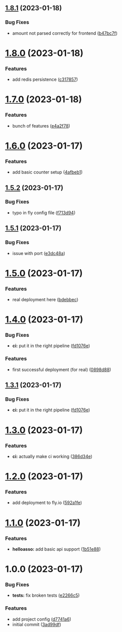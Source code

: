 ## [1.8.1](https://github.com/alex73630/piquetdestream-api/compare/v1.8.0...v1.8.1) (2023-01-18)


### Bug Fixes

* amount not parsed correctly for frontend ([b47bc7f](https://github.com/alex73630/piquetdestream-api/commit/b47bc7ff87ddf88b628d7f8631f70de55851a5d1))

# [1.8.0](https://github.com/alex73630/piquetdestream-api/compare/v1.7.0...v1.8.0) (2023-01-18)


### Features

* add redis persistence ([c317857](https://github.com/alex73630/piquetdestream-api/commit/c317857e734714ea8359f7a2c87b0c8653065770))

# [1.7.0](https://github.com/alex73630/piquetdestream-api/compare/v1.6.0...v1.7.0) (2023-01-18)


### Features

* bunch of features ([e4a2f78](https://github.com/alex73630/piquetdestream-api/commit/e4a2f78c9ad15a70dd078ac879b5ec1ee46d2473))

# [1.6.0](https://github.com/alex73630/piquetdestream-api/compare/v1.5.2...v1.6.0) (2023-01-17)


### Features

* add basic counter setup ([4afbeb1](https://github.com/alex73630/piquetdestream-api/commit/4afbeb17589ce38dd6d40bb620f53ee400438bdb))

## [1.5.2](https://github.com/alex73630/piquetdestream-api/compare/v1.5.1...v1.5.2) (2023-01-17)


### Bug Fixes

* typo in fly config file ([f713d94](https://github.com/alex73630/piquetdestream-api/commit/f713d94e9cba86f6cc2de292f15253affbf14163))

## [1.5.1](https://github.com/alex73630/piquetdestream-api/compare/v1.5.0...v1.5.1) (2023-01-17)


### Bug Fixes

* issue with port ([e3dc48a](https://github.com/alex73630/piquetdestream-api/commit/e3dc48a8dc7b4d1c13067f69442c55a129fe3c9f))

# [1.5.0](https://github.com/alex73630/piquetdestream-api/compare/v1.4.0...v1.5.0) (2023-01-17)


### Features

* real deployment here ([bdebbec](https://github.com/alex73630/piquetdestream-api/commit/bdebbec1fd522caa3db99716163c53412b524a03))

# [1.4.0](https://github.com/alex73630/piquetdestream-api/compare/v1.3.0...v1.4.0) (2023-01-17)


### Bug Fixes

* **ci:** put it in the right pipeline ([fd1076e](https://github.com/alex73630/piquetdestream-api/commit/fd1076e3bfb740d72286e223ec6466823c779706))


### Features

* first successful deployment (for real) ([0898d88](https://github.com/alex73630/piquetdestream-api/commit/0898d886bb046b443a5b2da9840855870b92cf50))

## [1.3.1](https://github.com/alex73630/piquetdestream-api/compare/v1.3.0...v1.3.1) (2023-01-17)


### Bug Fixes

* **ci:** put it in the right pipeline ([fd1076e](https://github.com/alex73630/piquetdestream-api/commit/fd1076e3bfb740d72286e223ec6466823c779706))

# [1.3.0](https://github.com/alex73630/piquetdestream-api/compare/v1.2.0...v1.3.0) (2023-01-17)


### Features

* **ci:** actually make ci working ([386d34e](https://github.com/alex73630/piquetdestream-api/commit/386d34eabbfdca681c0d1be8d9e0d2f9b14f02f5))

# [1.2.0](https://github.com/alex73630/piquetdestream-api/compare/v1.1.0...v1.2.0) (2023-01-17)


### Features

* add deployment to fly.io ([592a1fe](https://github.com/alex73630/piquetdestream-api/commit/592a1fe7b6a727f4a94a8b044c2a44d0742da63d))

# [1.1.0](https://github.com/alex73630/piquetdestream-api/compare/v1.0.0...v1.1.0) (2023-01-17)


### Features

* **helloasso:** add basic api support ([1b51e88](https://github.com/alex73630/piquetdestream-api/commit/1b51e88760ec2c6891fb8f35d1d86fc3d36ff2cd))

# 1.0.0 (2023-01-17)


### Bug Fixes

* **tests:** fix broken tests ([e2266c5](https://github.com/alex73630/piquetdestream-api/commit/e2266c5e2bb9de5c42515f54fd77c499b945561c))


### Features

* add project config ([d7741a6](https://github.com/alex73630/piquetdestream-api/commit/d7741a61e0b83a073575b7d91d40c0538fa35181))
* initial commit ([3ad99df](https://github.com/alex73630/piquetdestream-api/commit/3ad99df6fa580b73ea6f85b171b4de27cb5f3ac7))
